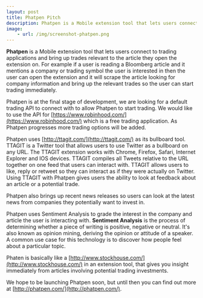 ```yaml
---
layout: post
title: Phatpen Pitch
description: Phatpen is a Mobile extension tool that lets users connect to trading applications and bring up trades relevant to the article they open the extension on
image:
    - url: /img/screenshot-phatpen.png
---
```


**Phatpen** is a Mobile extension tool that lets users connect to trading applications and bring up trades relevant to the article they open the extension on. For example if a user is reading a Bloomberg article and it mentions a company or trading symbol the user is interested in then the user can open the extension and it will scrape the article looking for company information and bring up the relevant trades so the user can start trading immediately.

Phatpen is at the final stage of development, we are looking for a default trading API to connect with to allow Phatpen to start trading. We would like to use the API for [https://www.robinhood.com/](https://www.robinhood.com/) which is a free trading application. As Phatpen progresses more trading options will be added.

Phatpen uses [http://ttagit.com/](http://ttagit.com/) as its bullboard tool. TTAGIT is a Twitter tool that allows users to use Twitter as a bullboard on any URL. The TTAGIT extension works with Chrome, Firefox, Safari, Internet Explorer and IOS devices. TTAGIT compiles all Tweets relative to the URL together on one feed that users can interact with. TTAGIT allows users to like, reply or retweet so they can interact as if they were actually on Twitter. Using TTAGIT with Phatpen gives users the ability to look at feedback about an article or a potential trade.

Phatpen also brings up recent news releases so users can look at the latest news from companies they potentially want to invest in.

Phatpen uses Sentiment Analysis to grade the interest in the company and article the user is interacting with. **Sentiment Analysis** is the process of determining whether a piece of writing is positive, negative or neutral. It's also known as opinion mining, deriving the opinion or attitude of a speaker. A common use case for this technology is to discover how people feel about a particular topic.

Phaten is basically like a [http://www.stockhouse.com/](http://www.stockhouse.com/) in an extension tool, that gives you insight immediately from articles involving potential trading investments.

We hope to be launching Phatpen soon, but until then you can find out more at [http://phatpen.com/](http://phatpen.com/).
